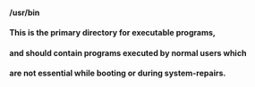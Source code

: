 
#### /usr/bin

####   This is the primary directory for executable programs,
####   and should contain programs executed by normal users which
####   are not essential while booting or during system-repairs.
